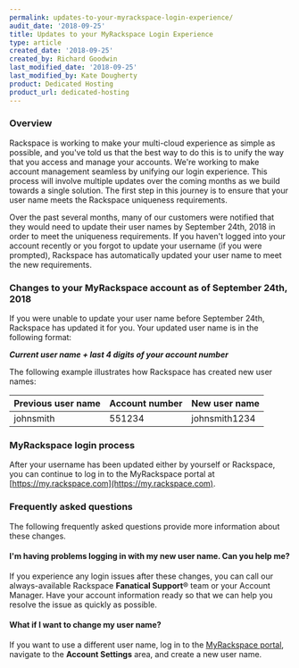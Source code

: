 ```yaml
---
permalink: updates-to-your-myrackspace-login-experience/
audit_date: '2018-09-25'
title: Updates to your MyRackspace Login Experience
type: article
created_date: '2018-09-25'
created_by: Richard Goodwin
last_modified_date: '2018-09-25'
last_modified_by: Kate Dougherty
product: Dedicated Hosting
product_url: dedicated-hosting
---
```


### Overview

Rackspace is working to make your multi-cloud experience as simple as
possible, and you've told us that the best way to do this is to unify the
way that you access and manage your accounts. We're working to make account
management seamless by unifying our login experience. This process will
involve multiple updates over the coming months as we build towards a single
solution. The first step in this journey is to ensure that your user name
meets the Rackspace uniqueness requirements.

Over the past several months, many of our customers were notified that
they would need to update their user names by September 24th, 2018 in order to
meet the uniqueness requirements. If you haven't logged into your account
recently or you forgot to update your username (if you were prompted),
Rackspace has automatically updated your user name to meet the new
requirements.

### Changes to your MyRackspace account as of September 24th, 2018

If you were unable to update your user name before September 24th, Rackspace
has updated it for you. Your updated user name is in the following format:

_**Current user name + last 4 digits of your account number**_

The following example illustrates how Rackspace has created new user names:

| Previous user name | Account number | New user name |
|--------------------|----------------|---------------|
| johnsmith | 551234 | johnsmith1234 |

### MyRackspace login process

After your username has been updated either by yourself or Rackspace, you can
continue to log in to the MyRackspace portal at
[https://my.rackspace.com](https://my.rackspace.com).

### Frequently asked questions

The following frequently asked questions provide more information about these
changes.

#### I'm having problems logging in with my new user name. Can you help me?

If you experience any login issues after these changes, you can call our
always-available Rackspace **Fanatical Support**&reg; team or your Account
Manager. Have your account information ready so that we can help you resolve
the issue as quickly as possible.

#### What if I want to change my user name?

If you want to use a different user name, log in to the [MyRackspace
portal](https://my.rackspace.com), navigate to the **Account Settings** area,
and create a new user name.
